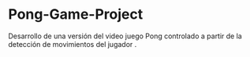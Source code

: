 # Pong-Game-Project
Desarrollo de una versión del video juego Pong controlado a partir de la detección de movimientos del jugador
.
